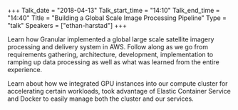 +++
Talk_date = "2018-04-13"
Talk_start_time = "14:10"
Talk_end_time = "14:40"
Title = "Building a Global Scale Image Processing Pipeline"
Type = "talk"
Speakers = ["ethan-harstad"]
+++

Learn how Granular implemented a global large scale satellite imagery processing and delivery system in AWS.  Follow along as we go from requirements gathering, architecture, development, implementation to ramping up data processing as well as what was learned from the entire experience.

Learn about how we integrated GPU instances into our compute cluster for accelerating certain workloads, took advantage of Elastic Container Service and Docker to easily manage both the cluster and our services.
